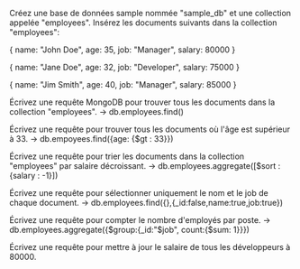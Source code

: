 Créez une base de données sample nommée "sample_db" et une collection appelée "employees".
Insérez les documents suivants dans la collection "employees":

{
   name: "John Doe",
   age: 35,
   job: "Manager",
   salary: 80000
}

{
   name: "Jane Doe",
   age: 32,
   job: "Developer",
   salary: 75000
}

{
   name: "Jim Smith",
   age: 40,
   job: "Manager",
   salary: 85000
}

Écrivez une requête MongoDB pour trouver tous les documents dans la collection "employees". -> db.employees.find()

Écrivez une requête pour trouver tous les documents où l'âge est supérieur à 33. -> db.empoyees.find({age: {$gt : 33}})

Écrivez une requête pour trier les documents dans la collection "employees" par salaire décroissant. 
-> db.employees.aggregate([$sort : {salary : -1}])

Écrivez une requête pour sélectionner uniquement le nom et le job de chaque document.
-> db.employees.find({},{_id:false,name:true,job:true})

Écrivez une requête pour compter le nombre d'employés par poste.
-> db.employees.aggregate({$group:{_id:"$job", count:{$sum: 1}}})

Écrivez une requête pour mettre à jour le salaire de tous les développeurs à 80000.


